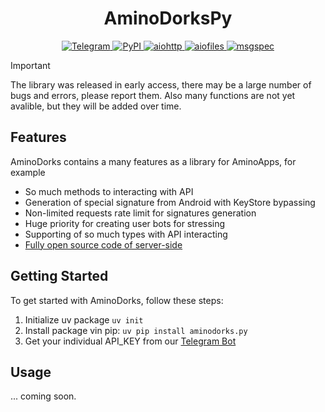 <div align="center">
    <h1>AminoDorksPy</h1>
    <a href="https://t.me/aminodorks">
    <img src="https://img.shields.io/badge/Telegram-2CA5E0?style=for-the-badge&logo=telegram&logoColor=white" alt="Telegram">
    </a>
    <a href="https://pypi.org/project/aminodorks/">
    <img src="https://img.shields.io/badge/PyPI-3776AB?style=for-the-badge&logo=python&logoColor=white" alt="PyPI">
    </a>
    <a href="https://docs.aiohttp.org/">
    <img src="https://img.shields.io/badge/aiohttp-009688?style=for-the-badge&logo=aiohttp&logoColor=white" alt="aiohttp">
    </a>
    <a href="https://github.com/aio-libs/aiofiles">
    <img src="https://img.shields.io/badge/aiofiles-007ACC?style=for-the-badge&logo=python&logoColor=white" alt="aiofiles">
    </a>
    <a href="https://msgspec.msgpack.org/">
    <img src="https://img.shields.io/badge/msgspec-000000?style=for-the-badge&logo=python&logoColor=white" alt="msgspec">
    </a>
</div>

> [!IMPORTANT] 
> The library was released in early access, there may be a large number of bugs and errors, please report them. Also many functions are not yet avalible, but they will be added over time.

## Features

AminoDorks contains a many features as a library for AminoApps, for example
* So much methods to interacting with API
* Generation of special signature from Android with KeyStore bypassing
* Non-limited requests rate limit for signatures generation
* Huge priority for creating user bots for stressing
* Supporting of so much types with API interacting
* [Fully open source code of server-side](https://github.com/thatcelt/dorks_api)


## Getting Started
To get started with AminoDorks, follow these steps:
1. Initialize uv package `uv init`
2. Install package vin pip: `uv pip install aminodorks.py`
3. Get your individual API_KEY from our
[Telegram Bot](https://t.me/aminodorks_bot)

## Usage
... coming soon.